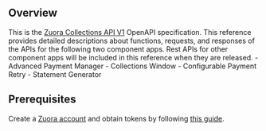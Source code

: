 ## Overview
This is the [Zuora Collections API V1](https://www.zuora.com/developer/collect-api/#) OpenAPI specification. This reference provides detailed descriptions about functions, requests, and responses of the APIs for the following two component apps. Rest APIs for other component apps will  be included in this reference when they are released. - Advanced Payment Manager - Collections Window - Configurable Payment Retry - Statement Generator
## Prerequisites

  Create a [Zuora account](https://www.zuora.com/) and obtain tokens by following [this guide](https://www.zuora.com/developer/collect-api/#section/Authentication).
